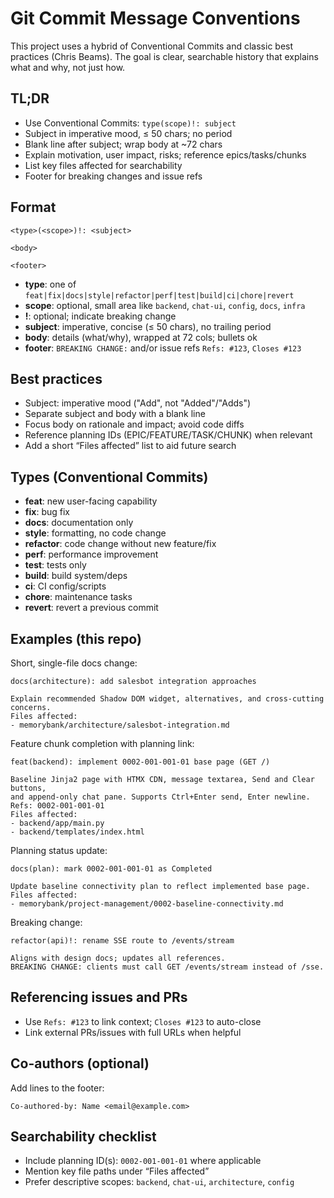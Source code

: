 <!--
Copyright (c) 2025 Ape4, Inc. All rights reserved.
Unauthorized copying of this file is strictly prohibited.
-->

# Git Commit Message Conventions

This project uses a hybrid of Conventional Commits and classic best practices (Chris Beams). The goal is clear, searchable history that explains what and why, not just how.

## TL;DR
- Use Conventional Commits: `type(scope)!: subject`
- Subject in imperative mood, ≤ 50 chars; no period
- Blank line after subject; wrap body at ~72 chars
- Explain motivation, user impact, risks; reference epics/tasks/chunks
- List key files affected for searchability
- Footer for breaking changes and issue refs

## Format
```
<type>(<scope>)!: <subject>

<body>

<footer>
```
- **type**: one of `feat|fix|docs|style|refactor|perf|test|build|ci|chore|revert`
- **scope**: optional, small area like `backend`, `chat-ui`, `config`, `docs`, `infra`
- **!**: optional; indicate breaking change
- **subject**: imperative, concise (≤ 50 chars), no trailing period
- **body**: details (what/why), wrapped at 72 cols; bullets ok
- **footer**: `BREAKING CHANGE:` and/or issue refs `Refs: #123`, `Closes #123`

## Best practices
- Subject: imperative mood ("Add", not "Added"/"Adds")
- Separate subject and body with a blank line
- Focus body on rationale and impact; avoid code diffs
- Reference planning IDs (EPIC/FEATURE/TASK/CHUNK) when relevant
- Add a short “Files affected” list to aid future search

## Types (Conventional Commits)
- **feat**: new user-facing capability
- **fix**: bug fix
- **docs**: documentation only
- **style**: formatting, no code change
- **refactor**: code change without new feature/fix
- **perf**: performance improvement
- **test**: tests only
- **build**: build system/deps
- **ci**: CI config/scripts
- **chore**: maintenance tasks
- **revert**: revert a previous commit

## Examples (this repo)

Short, single-file docs change:
```
docs(architecture): add salesbot integration approaches

Explain recommended Shadow DOM widget, alternatives, and cross-cutting concerns.
Files affected:
- memorybank/architecture/salesbot-integration.md
```

Feature chunk completion with planning link:
```
feat(backend): implement 0002-001-001-01 base page (GET /)

Baseline Jinja2 page with HTMX CDN, message textarea, Send and Clear buttons,
and append-only chat pane. Supports Ctrl+Enter send, Enter newline.
Refs: 0002-001-001-01
Files affected:
- backend/app/main.py
- backend/templates/index.html
```

Planning status update:
```
docs(plan): mark 0002-001-001-01 as Completed

Update baseline connectivity plan to reflect implemented base page.
Files affected:
- memorybank/project-management/0002-baseline-connectivity.md
```

Breaking change:
```
refactor(api)!: rename SSE route to /events/stream

Aligns with design docs; updates all references.
BREAKING CHANGE: clients must call GET /events/stream instead of /sse.
```

## Referencing issues and PRs
- Use `Refs: #123` to link context; `Closes #123` to auto-close
- Link external PRs/issues with full URLs when helpful

## Co-authors (optional)
Add lines to the footer:
```
Co-authored-by: Name <email@example.com>
```

## Searchability checklist
- Include planning ID(s): `0002-001-001-01` where applicable
- Mention key file paths under “Files affected”
- Prefer descriptive scopes: `backend`, `chat-ui`, `architecture`, `config`

